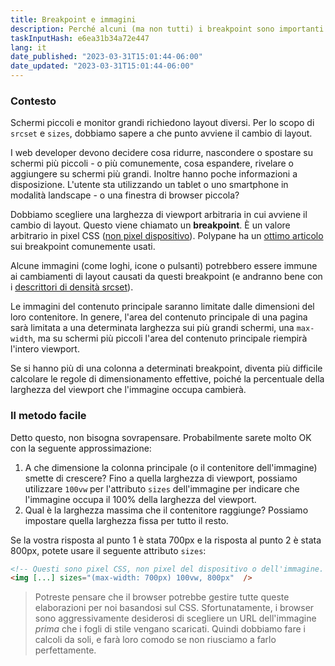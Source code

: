 ```yaml
---
title: Breakpoint e immagini
description: Perché alcuni (ma non tutti) i breakpoint sono importanti per le tue immagini
taskInputHash: e6ea31b34a72e447
lang: it
date_published: "2023-03-31T15:01:44-06:00"
date_updated: "2023-03-31T15:01:44-06:00"
---
```

### Contesto

Schermi piccoli e monitor grandi richiedono layout diversi. Per lo scopo di `srcset` e `sizes`, dobbiamo sapere a che punto avviene il cambio di layout.

I web developer devono decidere cosa ridurre, nascondere o spostare su schermi più piccoli - o più comunemente, cosa espandere, rivelare o aggiungere su schermi più grandi. Inoltre hanno poche informazioni a disposizione. L'utente sta utilizzando un tablet o uno smartphone in modalità landscape - o una finestra di browser piccola?

Dobbiamo scegliere una larghezza di viewport arbitraria in cui avviene il cambio di layout. Questo viene chiamato un **breakpoint**. È un valore arbitrario in pixel CSS ([non pixel dispositivo](/it/pixels-non-pixels)). Polypane ha un [ottimo articolo](https://polypane.app/blog/the-breakpoints-we-tested-in-2021-and-the-ones-to-test-in-2022/#the-breakpoints-to-develop-on-in-2023) sui breakpoint comunemente usati.

Alcune immagini (come loghi, icone o pulsanti) potrebbero essere immune ai cambiamenti di layout causati da questi breakpoint (e andranno bene con i [descrittori di densità srcset](/it/density-descriptors)).

Le immagini del contenuto principale saranno limitate dalle dimensioni del loro contenitore. In genere, l'area del contenuto principale di una pagina sarà limitata a una determinata larghezza sui più grandi schermi, una `max-width`, ma su schermi più piccoli l'area del contenuto principale riempirà l'intero viewport.

Se si hanno più di una colonna a determinati breakpoint, diventa più difficile calcolare le regole di dimensionamento effettive, poiché la percentuale della larghezza del viewport che l'immagine occupa cambierà.

### Il metodo facile

Detto questo, non bisogna sovrapensare. Probabilmente sarete molto OK con la seguente approssimazione:

1. A che dimensione la colonna principale (o il contenitore dell'immagine) smette di crescere? Fino a quella larghezza di viewport, possiamo utilizzare `100vw` per l'attributo `sizes` dell'immagine per indicare che l'immagine occupa il 100% della larghezza del viewport.
2. Qual è la larghezza massima che il contenitore raggiunge? Possiamo impostare quella larghezza fissa per tutto il resto.

Se la vostra risposta al punto 1 è stata 700px e la risposta al punto 2 è stata 800px, potete usare il seguente attributo `sizes`:

```html
<!-- Questi sono pixel CSS, non pixel del dispositivo o dell'immagine. -->
<img [...] sizes="(max-width: 700px) 100vw, 800px"  />
```



> Potreste pensare che il browser potrebbe gestire tutte queste elaborazioni per noi basandosi sul CSS. Sfortunatamente, i browser sono aggressivamente desiderosi di scegliere un URL dell'immagine *prima* che i fogli di stile vengano scaricati. Quindi dobbiamo fare i calcoli da soli, e farà loro comodo se non riusciamo a farlo perfettamente.
